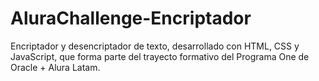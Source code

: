 # AluraChallenge-Encriptador
Encriptador y desencriptador de texto, desarrollado con HTML, CSS y JavaScript, que forma parte del trayecto formativo del Programa One de Oracle + Alura Latam.
